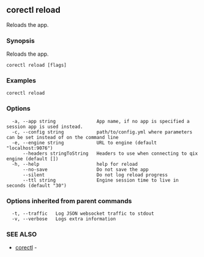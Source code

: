 ## corectl reload

Reloads the app.

### Synopsis

Reloads the app.

```
corectl reload [flags]
```

### Examples

```
corectl reload
```

### Options

```
  -a, --app string               App name, if no app is specified a session app is used instead.
  -c, --config string            path/to/config.yml where parameters can be set instead of on the command line
  -e, --engine string            URL to engine (default "localhost:9076")
      --headers stringToString   Headers to use when connecting to qix engine (default [])
  -h, --help                     help for reload
      --no-save                  Do not save the app
      --silent                   Do not log reload progress
      --ttl string               Engine session time to live in seconds (default "30")
```

### Options inherited from parent commands

```
  -t, --traffic   Log JSON websocket traffic to stdout
  -v, --verbose   Logs extra information
```

### SEE ALSO

* [corectl](corectl.md)	 - 

